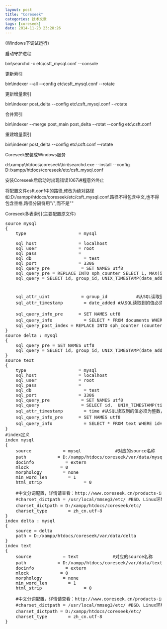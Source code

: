 ```yaml
---
layout: post
title: "Coreseek"
categories: 技术文章
tags: [coreseek]
date: 2014-11-23 23:28:26
---
```


(Windows下调试运行)

启动守护进程

bin\searchd -c etc\csft_mysql.conf --console

更新索引

bin\indexer --all --config etc\csft_mysql.conf --rotate

更新增量索引

bin\indexer post_delta --config etc\csft_mysql.conf --rotate

合并索引

bin\indexer --merge post_main post_delta --rotat --config etc\csft.conf

重建增量索引

bin\indexer post_delta --config etc\csft.conf --rotate

Coreseek安装成Windows服务

d:\xampp\htdocs\coreseek\bin\searchd.exe --install --config D:/xampp/htdocs/coreseek/etc/csft_mysql.conf

安装Coreseek后启动时出现错误1067进程意外终止

将配置文件csft.conf中的路径,修改为绝对路径 如:D:/xampp/htdocs/coreseek/etc/csft_mysql.conf.路径不得包含中文,也不得包含空格,路径分隔符用"/",而不是"\"

Coreseek多表索引(主要配置原文件)

<pre>
source mysql
{
    type                    = mysql

    sql_host                = localhost
    sql_user                = root
    sql_pass                =
    sql_db                    = test
    sql_port                = 3306
    sql_query_pre            = SET NAMES utf8
    sql_query_pre = REPLACE INTO sph_counter SELECT 1, MAX(id) FROM documents
    sql_query = SELECT id, group_id, UNIX_TIMESTAMP(date_added) AS date_added, title, content FROM documents WHERE id<=( SELECT max_doc_id FROM sph_counter WHERE counter_id=1)
                                                              #sql_query第一列id需为整数
                                                              #title、content作为字符串/文本字段，被全文索引
    sql_attr_uint            = group_id           #从SQL读取到的值必须为整数
    sql_attr_timestamp        = date_added #从SQL读取到的值必须为整数，作为时间属性

    sql_query_info_pre      = SET NAMES utf8                                        #命令行查询时，设置正确的字符集
    sql_query_info            = SELECT * FROM documents WHERE id=$id #命令行查询时，从数据库读取原始数据信息
    sql_query_post_index = REPLACE INTO sph_counter (counter_id,max_doc_id) VALUES (1,$maxid)
}
source delta : mysql
{
    sql_query_pre = SET NAMES utf8
    sql_query = SELECT id, group_id, UNIX_TIMESTAMP(date_added) AS date_added, title, content FROM documents WHERE id>( SELECT max_doc_id FROM sph_counter WHERE counter_id=1)
}
source text
{
    type                    = mysql
    sql_host                = localhost
    sql_user                = root
    sql_pass                =
    sql_db                    = test
    sql_port                = 3306
    sql_query_pre            = SET NAMES utf8
    sql_query                = SELECT id,  UNIX_TIMESTAMP(time) AS date_added, title, content FROM text
    sql_attr_timestamp        = time #从SQL读取到的值必须为整数，作为时间属性
    sql_query_info_pre      = SET NAMES utf8                                        #命令行查询时，设置正确的字符集
    sql_query_info            = SELECT * FROM text WHERE id=$id #命令行查询时，从数据库读取原始数据信息
}
#index定义
index mysql
{
    source            = mysql             #对应的source名称
    path            = D:/xampp/htdocs/coreseek/var/data/mysql #请修改为实际使用的绝对路径，例如：/usr/local/coreseek/var/...
    docinfo            = extern
    mlock            = 0
    morphology        = none
    min_word_len        = 1
    html_strip                = 0

    #中文分词配置，详情请查看：http://www.coreseek.cn/products-install/coreseek_mmseg/
    #charset_dictpath = /usr/local/mmseg3/etc/ #BSD、Linux环境下设置，/符号结尾
    charset_dictpath = D:/xampp/htdocs/coreseek/etc/                             #Windows环境下设置，/符号结尾，最好给出绝对路径，例如：C:/usr/local/coreseek/etc/...
    charset_type        = zh_cn.utf-8
}
index delta : mysql
{
    source = delta
    path = D:/xampp/htdocs/coreseek/var/data/delta
}
index text
{
    source            = text             #对应的source名称
    path            = D:/xampp/htdocs/coreseek/var/data/text #请修改为实际使用的绝对路径，例如：/usr/local/coreseek/var/...
    docinfo            = extern
    mlock            = 0
    morphology        = none
    min_word_len        = 1
    html_strip                = 0

    #中文分词配置，详情请查看：http://www.coreseek.cn/products-install/coreseek_mmseg/
    #charset_dictpath = /usr/local/mmseg3/etc/ #BSD、Linux环境下设置，/符号结尾
    charset_dictpath = D:/xampp/htdocs/coreseek/etc/                             #Windows环境下设置，/符号结尾，最好给出绝对路径，例如：C:/usr/local/coreseek/etc/...
    charset_type        = zh_cn.utf-8
}

</pre>
